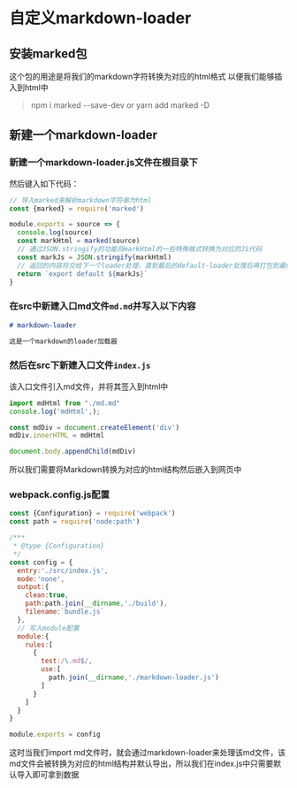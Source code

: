 # 自定义markdown-loader

## 安装marked包
这个包的用途是将我们的markdown字符转换为对应的html格式
以便我们能够插入到html中
> npm i marked --save-dev
  or yarn add marked -D

## 新建一个markdown-loader
### 新建一个markdown-loader.js文件在根目录下
然后键入如下代码：

```js
// 导入marked来解析markdown字符串为html
const {marked} = require('marked')

module.exports = source => {
  console.log(source)
  const markHtml = marked(source)
  // 通过JSON.stringify的功能将markHtml的一些特殊格式转换为对应的JS代码
  const markJs = JSON.stringify(markHtml)
  // 返回的内容将交给下一个loader处理，直到最后的default-loader处理后再打包到最终build里
  return `export default ${markJs}`
}
```

### 在src中新建入口md文件`md.md`并写入以下内容

```md
# markdown-loader

这是一个markdown的loader加载器
```

### 然后在src下新建入口文件`index.js`

该入口文件引入md文件，并将其签入到html中

```js
import mdHtml from "./md.md"
console.log('mdHtml',);

const mdDiv = document.createElement('div')
mdDiv.innerHTML = mdHtml

document.body.appendChild(mdDiv)
```

所以我们需要将Markdown转换为对应的html结构然后嵌入到网页中

### webpack.config.js配置

```js
const {Configuration} = require('webpack')
const path = require('node:path')

/*** 
 * @type {Configuration}
 */
const config = {
  entry:'./src/index.js',
  mode:'none',
  output:{
    clean:true,
    path:path.join(__dirname,'./build'),
    filename:`bundle.js`
  },
  // 写入module配置  
  module:{
    rules:[
      {
        test:/\.md$/,
        use:[
          path.join(__dirname,'./markdown-loader.js')
        ]
      }
    ]
  }
}

module.exports = config
```

这时当我们import md文件时，就会通过markdown-loader来处理该md文件，该md文件会被转换为对应的html结构并默认导出，所以我们在index.js中只需要默认导入即可拿到数据